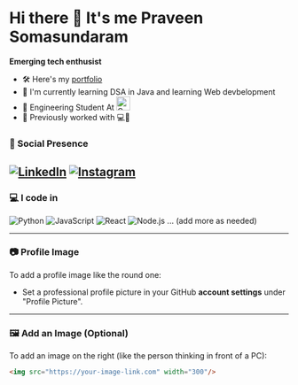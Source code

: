 # Hi there 👋 It's me Praveen Somasundaram

**Emerging tech enthusist**

- 🛠️ Here's my [portfolio](https://your-portfolio-link.com)
- 🧠 I'm currently learning  DSA in Java and learning Web devbelopment
- 🏢 Engineering Student At <img src="https://www.google.com/url?sa=i&url=https%3A%2F%2Fwww.rajalakshmi.org%2Fpg-admissions-2023%2Fregister.php&psig=AOvVaw1Dgb0nALLqk3f4u7gNLTvw&ust=1747328205215000&source=images&cd=vfe&opi=89978449&ved=0CBUQjRxqFwoTCOitwv22o40DFQAAAAAdAAAAABAE" alt="College Logo" height="25"/>
- 🔄 Previously worked with 💻🧬

### 📡 Social Presence
[![LinkedIn](https://img.shields.io/badge/linkedin-0A66C2?style=for-the-badge&logo=linkedin&logoColor=white)](https://linkedin.com/in/yourusername)
[![Instagram](https://img.shields.io/badge/instagram-E4405F?style=for-the-badge&logo=instagram&logoColor=white)](https://instagram.com/yourusername)
---

### 💻 I code in
![Python](https://img.shields.io/badge/python-3670A0?style=for-the-badge&logo=python&logoColor=ffdd54)
![JavaScript](https://img.shields.io/badge/javascript-F7DF1E?style=for-the-badge&logo=javascript&logoColor=black)
![React](https://img.shields.io/badge/react-20232A?style=for-the-badge&logo=react&logoColor=61DAFB)
![Node.js](https://img.shields.io/badge/node.js-339933?style=for-the-badge&logo=nodedotjs&logoColor=white)
... (add more as needed)

---

### 📷 Profile Image
To add a profile image like the round one:
- Set a professional profile picture in your GitHub **account settings** under "Profile Picture".

---

### 🖼️ Add an Image (Optional)
To add an image on the right (like the person thinking in front of a PC):

```markdown
<img src="https://your-image-link.com" width="300"/>
